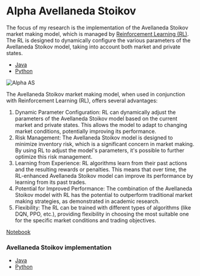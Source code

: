 # Alpha Avellaneda Stoikov

The focus of my research is the implementation of the Avellaneda Stoikov market making model, which is managed by
[Reinforcement Learning (RL)](reinforcement_learning.md). The RL is designed to dynamically configure the various
parameters of the Avellaneda
Stoikov model, taking into account both market and private states.

* [Java](../java/trading_algorithms/src/main/java/com/lambda/investing/algorithmic_trading/market_making/avellaneda_stoikov/AlphaAvellanedaStoikov.java)
* [Python](../python/trading_algorithms/market_making/alpha_avellaneda_stoikov.py)

![Alpha AS](../fig/AlphaAS_functional.jpg?raw=true "Alpha AS")

The Avellaneda Stoikov market making model, when used in conjunction with Reinforcement Learning (RL), offers several
advantages:

1. Dynamic Parameter Configuration: RL can dynamically adjust the parameters of the Avellaneda Stoikov model based on
   the current market and private states. This allows the model to adapt to changing market conditions, potentially
   improving its performance.
2. Risk Management: The Avellaneda Stoikov model is designed to minimize inventory risk, which is a significant concern
   in market making. By using RL to adjust the model's parameters, it's possible to further optimize this risk
   management.
3. Learning from Experience: RL algorithms learn from their past actions and the resulting rewards or penalties. This
   means that over time, the RL-enhanced Avellaneda Stoikov model can improve its performance by learning from its past
   trades.
5. Potential for Improved Performance: The combination of the Avellaneda Stoikov model with RL has the potential to
   outperform traditional market making strategies, as demonstrated in academic research.
6. Flexibility: The RL can be trained with different types of algorithms (like DQN, PPO, etc.), providing flexibility in
   choosing the most suitable one for the specific market conditions and trading objectives.<br>

[Notebook](../python/notebooks/AlphaAvellanedaStoikov.ipynb)

### Avellaneda Stoikov implementation

* [Java](../java/trading_algorithms/src/main/java/com/lambda/investing/algorithmic_trading/market_making/avellaneda_stoikov/AvellanedaStoikov.java)
* [Python](../python/trading_algorithms/market_making/avellaneda_stoikov.py)
